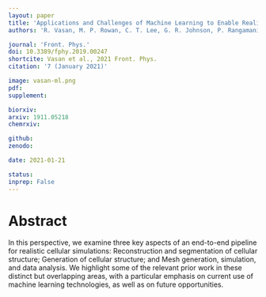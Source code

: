 ```yaml
---
layout: paper
title: 'Applications and Challenges of Machine Learning to Enable Realistic Cellular Simulations'
authors: 'R. Vasan, M. P. Rowan, C. T. Lee, G. R. Johnson, P. Rangamani, and M. Holst<sup>$</sup>'

journal: 'Front. Phys.'
doi: 10.3389/fphy.2019.00247
shortcite: Vasan et al., 2021 Front. Phys.
citation: '7 (January 2021)'

image: vasan-ml.png
pdf: 
supplement: 

biorxiv: 
arxiv: 1911.05218
chemrxiv: 

github: 
zenodo: 

date: 2021-01-21

status: 
inprep: False
---
```


# Abstract

In this perspective, we examine three key aspects of an end-to-end pipeline for realistic cellular simulations: Reconstruction and segmentation of cellular structure; Generation of cellular structure; and Mesh generation, simulation, and data analysis. We highlight some of the relevant prior work in these distinct but overlapping areas, with a particular emphasis on current use of machine learning technologies, as well as on future opportunities.
